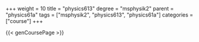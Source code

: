 +++
weight = 10
title = "physics613"
degree = "msphysik2"
parent = "physics61a"
tags = ["msphysik2", "physics613", "physics61a"]
categories = ["course"]
+++

{{< genCoursePage >}}
